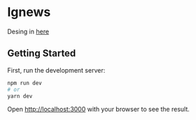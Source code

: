 # Ignews

Desing in [here](https://www.figma.com/file/Zuf1IOEzWyDKxfEgWE4Mfj/ig.news?node-id=1%3A2)

## Getting Started

First, run the development server:

```bash
npm run dev
# or
yarn dev
```

Open [http://localhost:3000](http://localhost:3000) with your browser to see the result.
